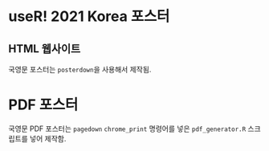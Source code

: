 # useR! 2021 Korea 포스터

## HTML 웹사이트

국영문 포스터는 `posterdown`을 사용해서 제작됨.

# PDF 포스터

국영문 PDF 포스터는 `pagedown` `chrome_print` 명령어를 넣은 `pdf_generator.R` 
스크립트를 넣어 제작함.

